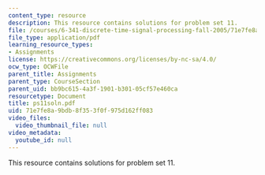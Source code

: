 ```yaml
---
content_type: resource
description: This resource contains solutions for problem set 11.
file: /courses/6-341-discrete-time-signal-processing-fall-2005/71e7fe8a9bdb8f353f0f975d162ff083_ps11soln.pdf
file_type: application/pdf
learning_resource_types:
- Assignments
license: https://creativecommons.org/licenses/by-nc-sa/4.0/
ocw_type: OCWFile
parent_title: Assignments
parent_type: CourseSection
parent_uid: bb9bc615-4a3f-1901-b301-05cf57e460ca
resourcetype: Document
title: ps11soln.pdf
uid: 71e7fe8a-9bdb-8f35-3f0f-975d162ff083
video_files:
  video_thumbnail_file: null
video_metadata:
  youtube_id: null
---
```

This resource contains solutions for problem set 11.